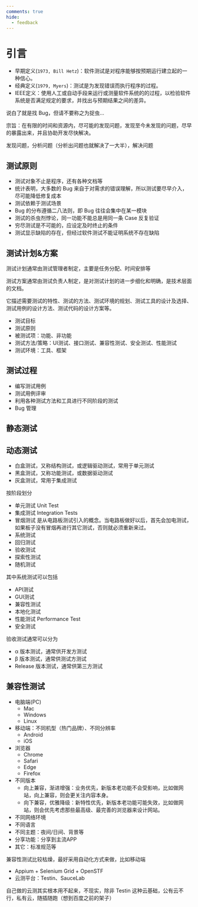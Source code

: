 ```yaml
---
comments: true
hide:
  - feedback
---
```


# 引言

- 早期定义(`1973, Bill Hetz`)：软件测试是对程序能够按预期运行建立起的一种信心。
- 经典定义(`1979, Myers`)：测试是为发现错误而执行程序的过程。
- IEEE定义：使用人工或自动手段来运行或测量软件系统的的过程，以检验软件系统是否满足规定的要求，并找出与预期结果之间的差异。

说白了就是找 Bug，但请不要称之为捉虫...

宗旨：在有限的时间和资源内，尽可能的发现问题，发现至今未发现的问题，尽早的暴露出来，并且协助开发尽快解决。

发现问题，分析问题（分析出问题也就解决了一大半），解决问题

## 测试原则

- 测试对象不止是程序，还有各种文档等
- 统计表明，大多数的 Bug 来自于对需求的错误理解，所以测试要尽早介入，尽可能降低修复成本
- 测试依赖于测试场景
- Bug 的分布遵循二八法则，即 Bug 往往会集中在某一模块
- 测试的杀虫剂悖论，同一功能不能总是用同一条 Case 反复验证
- 穷尽测试是不可能的，应设定及时终止的条件
- 测试显示缺陷的存在，但经过软件测试不能证明系统不存在缺陷

## 测试计划&方案

测试计划通常由测试管理者制定，主要是任务分配、时间安排等

测试方案通常由测试负责人制定，是对测试计划的进一步细化和明确，是技术层面的文档。

它描述需要测试的特性、测试的方法、测试环境的规划、测试工具的设计及选择、测试用例的设计方法、测试代码的设计方案等。

- 测试目标
- 测试原则
- 被测试项：功能、非功能
- 测试方法/策略：UI测试、接口测试、兼容性测试、安全测试、性能测试
- 测试环境：工具、框架

## 测试过程

- 编写测试用例
- 测试用例评审
- 利用各种测试方法和工具进行不同阶段的测试
- Bug 管理

## 静态测试

## 动态测试

- 白盒测试，又称结构测试，或逻辑驱动测试，常用于单元测试
- 黑盒测试，又称功能测试，或数据驱动测试
- 灰盒测试，常用于集成测试

按阶段划分

- 单元测试 Unit Test
- 集成测试 Integration Tests
- 冒烟测试 是从电路板测试引入的概念。当电路板做好以后，首先会加电测试，如果板子没有冒烟再进行其它测试，否则就必须重新来过。
- 系统测试
- 回归测试
- 验收测试
- 探索性测试
- 随机测试

其中系统测试可以包括

- API测试
- GUI测试
- 兼容性测试
- 本地化测试
- 性能测试 Performance Test
- 安全测试

验收测试通常可以分为

- α 版本测试，通常供开发方测试
- β 版本测试，通常供测试方测试
- Release 版本测试，通常供第三方测试

## 兼容性测试

- 电脑端(PC)
    - Mac
    - Windows
    - Linux
- 移动端：不同机型（热门品牌）、不同分辨率
    - Android
    - iOS
- 浏览器
    - Chrome
    - Safari
    - Edge
    - Firefox
- 不同版本
    - 向上兼容，渐进增强：业务优先，新版本老功能不会受影响，比如做网站，向上兼容，则会更关注内容本身。
    - 向下兼容，优雅降级：新特性优先，新版本老功能可能失效，比如做网站，则会优先考虑那些最高级、最完善的浏览器来设计网站。
- 不同网络环境
- 不同语言
- 不同主题：夜间/日间、背景等
- 分享功能：分享到主流APP
- 其它：标准规范等

兼容性测试比较枯燥，最好采用自动化方式来做，比如移动端

- Appium + Selenium Grid + OpenSTF
- 云测平台：Testin、SauceLab

自己做的云测其实根本用不起来，不现实，除非 Testin 这种云基础，公有云不行，私有云，随插随跑（想到百度之前的架子）
